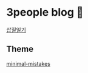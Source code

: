 # 3people blog 🤔
[삽질일기](https://3people.github.io)
## Theme
[minimal-mistakes](https://github.com/mmistakes/minimal-mistakes)
